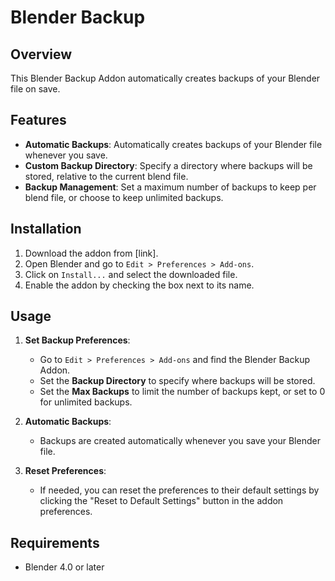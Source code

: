 # Blender Backup

## Overview
This Blender Backup Addon automatically creates backups of your Blender file on save.

## Features
- **Automatic Backups**: Automatically creates backups of your Blender file whenever you save.
- **Custom Backup Directory**: Specify a directory where backups will be stored, relative to the current blend file.
- **Backup Management**: Set a maximum number of backups to keep per blend file, or choose to keep unlimited backups.

## Installation
1. Download the addon from [link].
2. Open Blender and go to `Edit > Preferences > Add-ons`.
3. Click on `Install...` and select the downloaded file.
4. Enable the addon by checking the box next to its name.

## Usage
1. **Set Backup Preferences**:
   - Go to `Edit > Preferences > Add-ons` and find the Blender Backup Addon.
   - Set the **Backup Directory** to specify where backups will be stored.
   - Set the **Max Backups** to limit the number of backups kept, or set to 0 for unlimited backups.

2. **Automatic Backups**:
   - Backups are created automatically whenever you save your Blender file.

3. **Reset Preferences**:
   - If needed, you can reset the preferences to their default settings by clicking the "Reset to Default Settings" button in the addon preferences.

## Requirements
- Blender 4.0 or later
